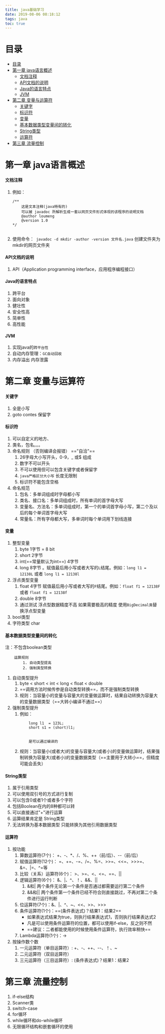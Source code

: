 ```yaml
---
title: java基础学习
date: 2019-08-06 08:18:12
tags: java
toc: true
---
```

# 目录
- [目录](#目录)
- [第一章 java语言概述](#第一章-java语言概述)
    - [文档注释](#文档注释)
    - [API文档的说明](#api文档的说明)
    - [Java的语言特点](#java的语言特点)
    - [JVM](#jvm)
- [第二章 变量与运算符](#第二章-变量与运算符)
    - [关键字](#关键字)
    - [标识符](#标识符)
    - [变量](#变量)
    - [基本数据类型变量间的转化](#基本数据类型变量间的转化)
    - [String类型](#string类型)
    - [运算符](#运算符)
- [第三章 流量控制](#第三章-流量控制)
# 第一章 java语言概述
#### 文档注释
1. 例如：
    ```
    /**
    	这是文本注释(java特有的)
    	可以被 javadoc 所解析生成一套以网页文件形式体现的该程序的说明文档
    	@author loumeng
    	@version 1.0
    */
        
    ```
2. 使用命令：` javadoc -d mkdir -author -version 文件名.java`  创建文件夹为mkdir的网页文件夹
    
#### API文档的说明
1. API（Application programming interface，应用程序编程接口）

#### Java的语言特点
1. 跨平台
2. 面向对象
3. 健壮性
4. 安全性高
5. 简单性
6. 高性能

#### JVM
1. 实现java的`跨平台性`
2. 自动内存管理：`GC自动回收`
3. 内存溢出 内存泄露


# 第二章 变量与运算符

#### 关键字
1. 全是小写
2. goto contes 保留字

#### 标识符
1. 可以自定义的地方、
2. 类名，包名。。。
3. 命名规则 （否则编译会报错） =="自洽"==
   1. 26字母大小写开头，0-9，_ 或$ 组成
   2. 数字不可以开头
   3. 不可以使用但可以包含关键字或者保留字
   4. `java严格区分大小写` 长度无限制
   5. 标识符不能包含空格
4. 命名规范
   1. 包名：多单词组成时字母都小写
   2. 类名、接口名：多单词组成时，所有单词的首字母大写
   3. 变量名、方法名：多单词组成时，第一个的单词首字母小写，第二个及以后的每个单词首字母大写
   4. 常量名：所有字母都大写，多单词时每个单词用下划线连接
   

#### 变量
1. 整型变量
    1. byte   1字节 = 8 bit
    2. short  2字节
    3. int(==常量默认为int==)    4字节
    4. long   8字节 。赋值最后用小写或者大写的`L`结尾。例如：`long l1 = 12138L` 或者 `long l1 = 12138l`
2. 浮点类型变量
    1. float 4字节  赋值最后用小写或者大写的`F`结尾。例如：`float f1 = 12138F` 或者 `float f1 = 12138f`
    2. double 8字节
    3. 通过测试 浮点型数据精度不高 如果需要极高的精度 使用`BigDecimal类`替换浮点型变量
3. bool类型
4. 字符类型 char


#### 基本数据类型变量间的转化
注：不包含boolean类型
    
```
    运算规则
        1. 自动类型提高
        2. 强制类型转换
```

1. 自动类型提升
    1. byte < short < int < long < float < double
    2. ==调用方法时候传参是自动类型转换==，而不是强制类型转换
    3. 规则：当容量小的变量与容量大的变量做运算时，结果自动转换为容量大的变量数据类型（==大转小编译不通过==）
2. 强制类型提升
    1. 例如：
        ```
            long l1  = 123L;
            short s1 = (short)l1;
            
            
            是可以通过编译的
        ```
    2. 规则：当容量小(或者大)的变量与容量大(或者小)的变量做运算时，结果强制转换为容量大(或者小)的变量数据类型（==主要用于大转小==，但精度可能会丢失）

#### String类型
1. 属于引用类型
2. 可以使用双引号的方式进行复制
3. 可以包含0或者1个或者多个字符
4. 包括Boolean在内的8种都可以转
5. 可以直接通过"+"进行运算
6. 运算结果肯定是 String类型
7. 无法转换为基本数据类型    只能转换为其他引用数据类型


#### 运算符
1. 按功能
    1. 算数运算符(7个)： +、-、*、/、%、++（前/后）、--（前/后）
    2. 赋值运算符(12个)： =、+=、-=、/=、%=、>>=、<<=、>>>=、&=、|=、^=等
    3. 比较（关系）运算符(6个)： >、>=、<、<=、==、||
    4. 逻辑运算符(6个)： &、|、^、！、&&、||
        1. &和| 两个条件无论第一个条件是否通过都需要运行第二个条件
        2. &&和|| 两个条件第一个条件已经不符合则直接跳过，不再对第二个条件进行运行判断
    5. 位运算符(7个)：&、|、^、~、<<、>>、>>>
    6. 条件运算符(1个)：==(条件表达式)？结果1：结果2==
        * 如果表达式结果为true，则执行结果表达式1，否则执行结果表达式2
        * 凡是可以使用条件运算符的位置，都可以使用if-else，反之则不然
        * ==建议：二者都能使用的时候使用条件运算符，执行效率稍快==
    7. Lambda运算符(1个)：->
2. 按操作数个数
    1. 一元运算符（单目运算符）: +、-、++、--、！、~
    2. 二元运算符（双目运算符）
    3. 三元运算符（三目运算符）: (条件表达式)？结果1：结果2

# 第三章 流量控制

1. if-else结构
2. Scanner类
3. switch-case
4. for循环
5. while循环和do-while循环
6. 无限循环结构和嵌套循环的使用
